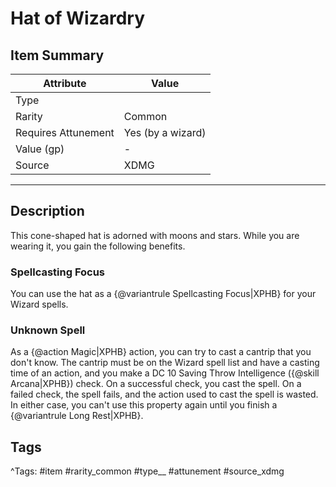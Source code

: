 # Hat of Wizardry

## Item Summary

| Attribute            | Value                        |
|----------------------|------------------------------|
| Type                 |   |
| Rarity               | Common             |
| Requires Attunement  | Yes (by a wizard)                |
| Value (gp)           | -    |
| Source               | XDMG |

---

## Description

This cone-shaped hat is adorned with moons and stars. While you are wearing it, you gain the following benefits.

### Spellcasting Focus

You can use the hat as a {@variantrule Spellcasting Focus|XPHB} for your Wizard spells.

### Unknown Spell

As a {@action Magic|XPHB} action, you can try to cast a cantrip that you don't know. The cantrip must be on the Wizard spell list and have a casting time of an action, and you make a DC 10 Saving Throw Intelligence ({@skill Arcana|XPHB}) check. On a successful check, you cast the spell. On a failed check, the spell fails, and the action used to cast the spell is wasted. In either case, you can't use this property again until you finish a {@variantrule Long Rest|XPHB}.

## Tags

^Tags: #item #rarity_common #type__ #attunement #source_xdmg